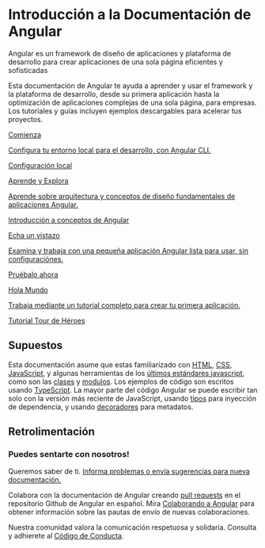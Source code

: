 <h1 class="no-toc">Introducción a la Documentación de Angular</h1>

Angular es un framework de diseño de aplicaciones y plataforma de desarrollo para crear aplicaciones de una sola página eficientes y sofisticadas

Esta documentación de Angular te ayuda a aprender y usar el framework y la plataforma de desarrollo, desde su primera aplicación hasta la optimización de aplicaciones complejas de una sola página, para empresas.
Los tutoriales y guías incluyen ejemplos descargables para acelerar tus proyectos.


<div class="card-container">
  <a href="guide/setup-local" class="docs-card"
    title="Angular Local Environment Setup">
      <section>Comienza</section>
      <p>Configura tu entorno local para el desarrollo, con Angular CLI.</p>
      <p class="card-footer">Configuración local</p>
  </a>
  <a href="guide/architecture" class="docs-card" title="Angular Concepts">
      <section>Aprende y Explora</section>
      <p>Aprende sobre arquitectura y conceptos de diseño fundamentales de aplicaciones Angular.</p>
      <p class="card-footer">Introducción a conceptos de Angular</p>
  </a>
  <a href="start" class="docs-card" title="Try out Angular">
      <section>Echa un vistazo</section>
      <p>Examina y trabaja con una pequeña aplicación Angular lista para usar, sin configuraciónes.</p>
      <p class="card-footer">Pruébalo ahora</p>
  </a>
  <a href="tutorial" class="docs-card" title="Create an app">
      <section>Hola Mundo</section>
      <p>Trabaja mediante un tutorial completo para crear tu primera aplicación.</p>
      <p class="card-footer">Tutorial Tour de Héroes</p>
  </a>


</div>


## Supuestos


Esta documentación asume que estas familiarizado con [HTML](https://developer.mozilla.org/docs/Learn/HTML/Introduction_to_HTML "Aprende HTML"), [CSS](https://developer.mozilla.org/docs/Learn/CSS/First_steps "Aprende CSS"), [JavaScript](https://developer.mozilla.org/en-US/docs/Web/JavaScript/A_re-introduction_to_JavaScript "Aprende JavaScript"),
y algunas herramientas de los [últimos estándares javascript](https://developer.mozilla.org/en-US/docs/Web/JavaScript/Language_Resources "Últimos estándares JavaScript"), como son las [clases](https://developer.mozilla.org/en-US/docs/Web/JavaScript/Reference/Classes "Clases ES2015") y [modulos](https://developer.mozilla.org/en-US/docs/Web/JavaScript/Reference/Statements/import "Modulos ES2015").
Los ejemplos de código son escritos usando [TypeScript](https://www.typescriptlang.org/ "TypeScript").
La mayor parte del código Angular se puede escribir tan solo con la versión más reciente de JavaScript, usando [tipos](https://www.typescriptlang.org/docs/handbook/classes.html "Tipos TypeScript") para inyección de dependencia, y usando [decoradores](https://www.typescriptlang.org/docs/handbook/decorators.html "Decoradores") para metadatos.


## Retrolimentación

<h3>Puedes sentarte con nosotros!</h3>

Queremos saber de ti. [Informa problemas o envía sugerencias para nueva documentación.](https://github.com/angular-hispano/angular/issues/new/choose "Repositorio GitHub de Angular, form para nuevo issue")

Colabora con la documentación de Angular creando [pull requests](https://github.com/angular-hispano/angular/pulls "Angular Github pull requests")
en el repositorio Github de Angular en español.
Mira [Colaborando a Angular](https://github.com/angular-hispano/angular/blob/master/CONTRIBUTING.md "Guía de Colaboración")
para obtener información sobre las pautas de envío de nuevas colaboraciones.

Nuestra comunidad valora la comunicación respetuosa y solidaria.
Consulta y adhierete al [Código de Conducta](https://github.com/angular-hispano/angular/code-of-conduct/blob/master/CODE_OF_CONDUCT.md "Código de Conducta del Colaborador").

